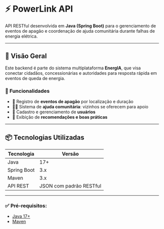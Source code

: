 # ⚡ PowerLink API

API RESTful desenvolvida em **Java (Spring Boot)** para o gerenciamento de eventos de apagão e coordenação de ajuda comunitária durante falhas de energia elétrica.

---

## 🧩 Visão Geral

Este backend é parte do sistema multiplataforma **EnergIA**, que visa conectar cidadãos, concessionárias e autoridades para resposta rápida em eventos de queda de energia.

### 🔧 Funcionalidades
- 📍 Registro de **eventos de apagão** por localização e duração
- 🙋‍♀️ Sistema de **ajuda comunitária**: vizinhos se oferecem para apoio
- 👤 Cadastro e gerenciamento de **usuários**
- 📝 Exibição de **recomendações e boas práticas**

---

## 📦 Tecnologias Utilizadas

| Tecnologia     | Versão |
|----------------|--------|
| Java           | 17+    |
| Spring Boot    | 3.x    |
| Maven          | 3.x    |
| API REST       | JSON com padrão RESTful |

---

### ✅ Pré-requisitos:
- [Java 17+](https://adoptium.net/)
- [Maven](https://maven.apache.org/)
